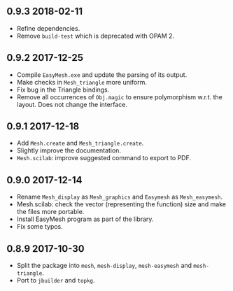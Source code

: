 0.9.3 2018-02-11
----------------

- Refine dependencies.
- Remove `build-test` which is deprecated with OPAM 2.

0.9.2 2017-12-25
----------------

- Compile `EasyMesh.exe` and update the parsing of its output.
- Make checks in `Mesh_triangle` more uniform.
- Fix bug in the Triangle bindings.
- Remove all occurrences of `Obj.magic` to ensure polymorphism
  w.r.t. the layout.  Does not change the interface.

0.9.1 2017-12-18
----------------

- Add `Mesh.create` and `Mesh_triangle.create`.
- Slightly improve the documentation.
- `Mesh.scilab`: improve suggested command to export to PDF.

0.9.0 2017-12-14
----------------

- Rename `Mesh_display` as `Mesh_graphics` and `Easymesh` as
  `Mesh_easymesh`.
- Mesh.scilab: check the vector (representing the function) size and
  make the files more portable.
- Install EasyMesh program as part of the library.
- Fix some typos.

0.8.9 2017-10-30
----------------

- Split the package into `mesh`, `mesh-display`, `mesh-easymesh` and
  `mesh-triangle`.
- Port to `jbuilder` and `topkg`.
